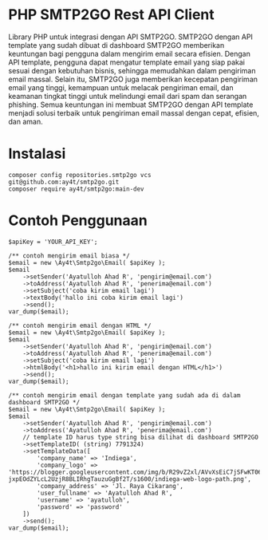 # PHP SMTP2GO Rest API Client
Library PHP untuk integrasi dengan API SMTP2GO. SMTP2GO dengan API template yang sudah dibuat di dashboard SMTP2GO memberikan keuntungan bagi pengguna dalam mengirim email secara efisien. Dengan API template, pengguna dapat mengatur template email yang siap pakai sesuai dengan kebutuhan bisnis, sehingga memudahkan dalam pengiriman email massal. Selain itu, SMTP2GO juga memberikan kecepatan pengiriman email yang tinggi, kemampuan untuk melacak pengiriman email, dan keamanan tingkat tinggi untuk melindungi email dari spam dan serangan phishing. Semua keuntungan ini membuat SMTP2GO dengan API template menjadi solusi terbaik untuk pengiriman email massal dengan cepat, efisien, dan aman.
# Instalasi
```
composer config repositories.smtp2go vcs git@github.com:ay4t/smtp2go.git
composer require ay4t/smtp2go:main-dev
```
# Contoh Penggunaan
```
$apiKey = 'YOUR_API_KEY';

/** contoh mengirim email biasa */
$email = new \Ay4t\Smtp2go\Email( $apiKey );
$email
    ->setSender('Ayatulloh Ahad R', 'pengirim@email.com')
    ->toAddress('Ayatulloh Ahad R', 'penerima@email.com')
    ->setSubject('coba kirim email lagi')
    ->textBody('hallo ini coba kirim email lagi')
    ->send();
var_dump($email);
```
```
/** contoh mengirim email dengan HTML */
$email = new \Ay4t\Smtp2go\Email( $apiKey );
$email
    ->setSender('Ayatulloh Ahad R', 'pengirim@email.com')
    ->toAddress('Ayatulloh Ahad R', 'penerima@email.com')
    ->setSubject('coba kirim email lagi')
    ->htmlBody('<h1>hallo ini kirim email dengan HTML</h1>')
    ->send();
var_dump($email);
```
```
/** contoh mengirim email dengan template yang sudah ada di dalam dashboard SMTP2GO */
$email = new \Ay4t\Smtp2go\Email( $apiKey );
$email
    ->setSender('Ayatulloh Ahad R', 'pengirim@email.com')
    ->toAddress('Ayatulloh Ahad R', 'penerima@email.com')
    // template ID harus type string bisa dilihat di dashboard SMTP2GO
    ->setTemplateID( (string) 7791324)
    ->setTemplateData([
        'company_name' => 'Indiega',
        'company_logo' => 'https://blogger.googleusercontent.com/img/b/R29vZ2xl/AVvXsEiC7jSFwKT06zyJF9X4llglTkNMeJEJRCwFrCsIrkaTUz1kRQ9VxRR3duyaNdmZqk3gGcJpkUyooNKQ8ukcGy7F0afkQZcVE85o1cAhaQfSE0ehAPAk3AjABA3puVzb8jM9EShy_2iNXjtM7Jw7VMhnR-jxpEOdZYLcL2UzjR8BLIRhgTauzuGgBf2T/s1600/indiega-web-logo-path.png',
        'company_address' => 'Jl. Raya Cikarang',
        'user_fullname' => 'Ayatulloh Ahad R',
        'username' => 'ayatulloh',
        'password' => 'password'
    ])
    ->send();
var_dump($email);
```